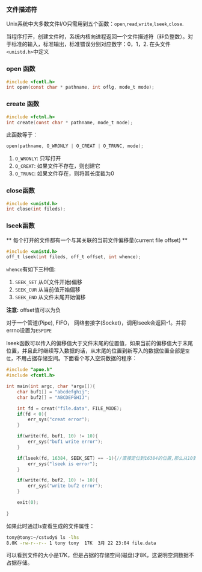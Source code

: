### 文件描述符
Unix系统中大多数文件I/O只需用到五个函数：`open`,`read`,`write`,`lseek`,`close`.

当程序打开，创建文件时，系统内核向进程返回一个文件描述符（非负整数）。对于标准的输入，标准输出，标准错误分别对应数字：0，1，2. 在头文件`<unistd.h>`中定义

### open 函数
```c
#include <fcntl.h>
int open(const char * pathname, int oflg, mode_t mode);
```

### create 函数
```c
#include <fctnl.h>
int create(const char * pathname, mode_t mode);
```
此函数等于：
```c
open(pathname, O_WRONLY | O_CREAT | O_TRUNC, mode);
```
1. `O_WRONLY`: 只写打开
1. `O_CREAT`: 如果文件不存在，则创建它
1. `O_TRUNC`: 如果文件存在，则将其长度截为0

### close函数
```c
#include <unistd.h>
int close(int fileds);
```

### lseek函数
** 每个打开的文件都有一个与其关联的当前文件偏移量(current file offset) **

```c
#include <unistd.h>
off_t lseek(int fileds, off_t offset, int whence);
```
`whence`有如下三种值:

1. `SEEK_SET` 从0(文件开始)偏移
2. `SEEK_CUR` 从当前值开始偏移
3. `SEEK_END` 从文件末尾开始偏移

**注意:** offset值可以为负

对于一个管道(Pipe), FIFO， 网络套接字(Socket)，调用lseek会返回-1。并将errno设置为`ESPIPE`

lseek函数可以传入的偏移值大于文件末尾的位置值，如果当前的偏移值大于末尾位置，并且此时继续写入数据的话，从末尾的位置到新写入的数据位置全部是`空位`，不用占据存储空间。下面看个写入空洞数据的程序：
```c
#include "apue.h"
#include <fcntl.h>

int main(int argc, char *argv[]){
    char buf1[] = "abcdefghij";
    char buf2[] = "ABCDEFGHIJ";

    int fd = creat("file.data", FILE_MODE);
    if(fd < 0){
        err_sys("creat error");
    }

    if(write(fd, buf1, 10) != 10){
        err_sys("buf1 write error");
    }

    if(lseek(fd, 16384, SEEK_SET) == -1){//直接定位到16384的位置,那么从10到16383的位置上数据全部是0
        err_sys("lseek is error");
    }

    if(write(fd, buf2, 10) != 10){
        err_sys("write buf2 error");
    }

    exit(0);
 	
}
```

如果此时通过ls查看生成的文件属性：

```sh
tony@tony:~/cstudy$ ls -lhs
8.0K -rw-r--r-- 1 tony tony  17K  3月 22 23:04 file.data
```
可以看到文件的大小是17K，但是占据的存储空间(磁盘)才8K，这说明空洞数据不占据存储。








